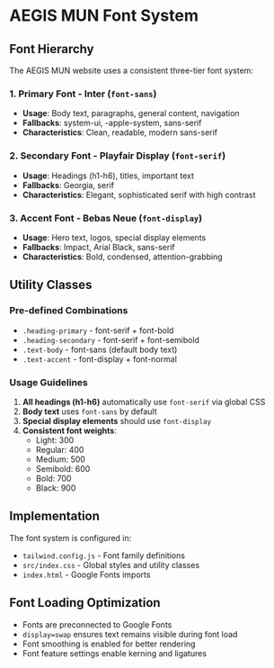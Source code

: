 # AEGIS MUN Font System

## Font Hierarchy

The AEGIS MUN website uses a consistent three-tier font system:

### 1. Primary Font - Inter (`font-sans`)
- **Usage**: Body text, paragraphs, general content, navigation
- **Fallbacks**: system-ui, -apple-system, sans-serif
- **Characteristics**: Clean, readable, modern sans-serif

### 2. Secondary Font - Playfair Display (`font-serif`)
- **Usage**: Headings (h1-h6), titles, important text
- **Fallbacks**: Georgia, serif
- **Characteristics**: Elegant, sophisticated serif with high contrast

### 3. Accent Font - Bebas Neue (`font-display`)
- **Usage**: Hero text, logos, special display elements
- **Fallbacks**: Impact, Arial Black, sans-serif
- **Characteristics**: Bold, condensed, attention-grabbing

## Utility Classes

### Pre-defined Combinations
- `.heading-primary` - font-serif + font-bold
- `.heading-secondary` - font-serif + font-semibold  
- `.text-body` - font-sans (default body text)
- `.text-accent` - font-display + font-normal

### Usage Guidelines

1. **All headings (h1-h6)** automatically use `font-serif` via global CSS
2. **Body text** uses `font-sans` by default
3. **Special display elements** should use `font-display`
4. **Consistent font weights**:
   - Light: 300
   - Regular: 400
   - Medium: 500
   - Semibold: 600
   - Bold: 700
   - Black: 900

## Implementation

The font system is configured in:
- `tailwind.config.js` - Font family definitions
- `src/index.css` - Global styles and utility classes
- `index.html` - Google Fonts imports

## Font Loading Optimization

- Fonts are preconnected to Google Fonts
- `display=swap` ensures text remains visible during font load
- Font smoothing is enabled for better rendering
- Font feature settings enable kerning and ligatures 